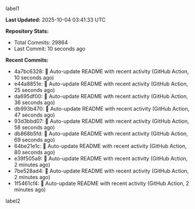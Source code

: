 
label1 
<!-- ACTIVITY_START -->
**Last Updated:** 2025-10-04 03:41:33 UTC

**Repository Stats:**
- Total Commits: 29864
- Last Commit: 10 seconds ago

**Recent Commits:**
- 4a7bc6328: 🤖 Auto-update README with recent activity (GitHub Action, 10 seconds ago)
- e44a8851e: 🤖 Auto-update README with recent activity (GitHub Action, 25 seconds ago)
- da695df00: 🤖 Auto-update README with recent activity (GitHub Action, 36 seconds ago)
- db993b470: 🤖 Auto-update README with recent activity (GitHub Action, 47 seconds ago)
- 93d3bbd07: 🤖 Auto-update README with recent activity (GitHub Action, 58 seconds ago)
- db868b5fd: 🤖 Auto-update README with recent activity (GitHub Action, 69 seconds ago)
- 64be21e1c: 🤖 Auto-update README with recent activity (GitHub Action, 80 seconds ago)
- e39f505a9: 🤖 Auto-update README with recent activity (GitHub Action, 2 minutes ago)
- 7be528ad4: 🤖 Auto-update README with recent activity (GitHub Action, 2 minutes ago)
- 1f5461cf4: 🤖 Auto-update README with recent activity (GitHub Action, 2 minutes ago)
<!-- ACTIVITY_END -->

label2
